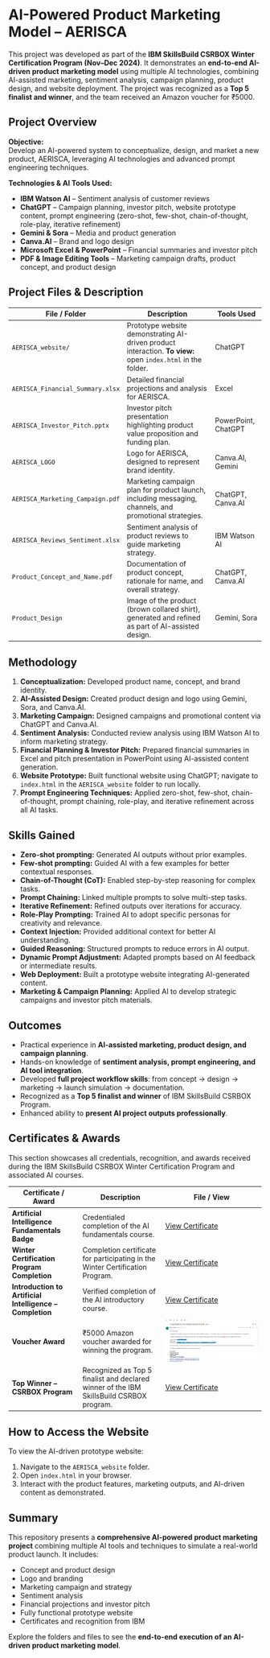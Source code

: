 # AI-Powered Product Marketing Model – AERISCA

This project was developed as part of the **IBM SkillsBuild CSRBOX Winter Certification Program (Nov–Dec 2024)**. It demonstrates an **end-to-end AI-driven product marketing model** using multiple AI technologies, combining AI-assisted marketing, sentiment analysis, campaign planning, product design, and website deployment. The project was recognized as a **Top 5 finalist and winner**, and the team received an Amazon voucher for ₹5000.  



## Project Overview

**Objective:**  
Develop an AI-powered system to conceptualize, design, and market a new product, AERISCA, leveraging AI technologies and advanced prompt engineering techniques.

**Technologies & AI Tools Used:**  
- **IBM Watson AI** – Sentiment analysis of customer reviews  
- **ChatGPT** – Campaign planning, investor pitch, website prototype content, prompt engineering (zero-shot, few-shot, chain-of-thought, role-play, iterative refinement)  
- **Gemini & Sora** – Media and product generation  
- **Canva.AI** – Brand and logo design  
- **Microsoft Excel & PowerPoint** – Financial summaries and investor pitch  
- **PDF & Image Editing Tools** – Marketing campaign drafts, product concept, and product design  



## Project Files & Description

| File / Folder | Description | Tools Used |
|---------------|-------------|------------|
| `AERISCA_website/` | Prototype website demonstrating AI-driven product interaction. **To view:** open `index.html` in the folder. | ChatGPT |
| `AERISCA_Financial_Summary.xlsx` | Detailed financial projections and analysis for AERISCA. | Excel |
| `AERISCA_Investor_Pitch.pptx` | Investor pitch presentation highlighting product value proposition and funding plan. | PowerPoint, ChatGPT |
| `AERISCA_LOGO` | Logo for AERISCA, designed to represent brand identity. | Canva.AI, Gemini |
| `AERISCA_Marketing_Campaign.pdf` | Marketing campaign plan for product launch, including messaging, channels, and promotional strategies. | ChatGPT, Canva.AI |
| `AERISCA_Reviews_Sentiment.xlsx` | Sentiment analysis of product reviews to guide marketing strategy. | IBM Watson AI |
| `Product_Concept_and_Name.pdf` | Documentation of product concept, rationale for name, and overall strategy. | ChatGPT, Canva.AI |
| `Product_Design` | Image of the product (brown collared shirt), generated and refined as part of AI-assisted design. | Gemini, Sora |





## Methodology

1. **Conceptualization:** Developed product name, concept, and brand identity.  
2. **AI-Assisted Design:** Created product design and logo using Gemini, Sora, and Canva.AI.  
3. **Marketing Campaign:** Designed campaigns and promotional content via ChatGPT and Canva.AI.  
4. **Sentiment Analysis:** Conducted review analysis using IBM Watson AI to inform marketing strategy.  
5. **Financial Planning & Investor Pitch:** Prepared financial summaries in Excel and pitch presentation in PowerPoint using AI-assisted content generation.  
6. **Website Prototype:** Built functional website using ChatGPT; navigate to `index.html` in the `AERISCA_website` folder to run locally.  
7. **Prompt Engineering Techniques:** Applied zero-shot, few-shot, chain-of-thought, prompt chaining, role-play, and iterative refinement across all AI tasks.  

## Skills Gained

- **Zero-shot prompting:** Generated AI outputs without prior examples.  
- **Few-shot prompting:** Guided AI with a few examples for better contextual responses.  
- **Chain-of-Thought (CoT):** Enabled step-by-step reasoning for complex tasks.  
- **Prompt Chaining:** Linked multiple prompts to solve multi-step tasks.  
- **Iterative Refinement:** Refined outputs over iterations for accuracy.  
- **Role-Play Prompting:** Trained AI to adopt specific personas for creativity and relevance.  
- **Context Injection:** Provided additional context for better AI understanding.  
- **Guided Reasoning:** Structured prompts to reduce errors in AI output.    
- **Dynamic Prompt Adjustment:** Adapted prompts based on AI feedback or intermediate results.    
- **Web Deployment:** Built a prototype website integrating AI-generated content.  
- **Marketing & Campaign Planning:** Applied AI to develop strategic campaigns and investor pitch materials.  


## Outcomes

- Practical experience in **AI-assisted marketing, product design, and campaign planning**.  
- Hands-on knowledge of **sentiment analysis, prompt engineering, and AI tool integration**.  
- Developed **full project workflow skills**: from concept → design → marketing → launch simulation → documentation.  
- Recognized as a **Top 5 finalist and winner** of IBM SkillsBuild CSRBOX Program.  
- Enhanced ability to **present AI project outputs professionally**.  



## Certificates & Awards

This section showcases all credentials, recognition, and awards received during the IBM SkillsBuild CSRBOX Winter Certification Program and associated AI courses.  

| Certificate / Award | Description | File / View |
|--------------------|-------------|-------------|
| **Artificial Intelligence Fundamentals Badge** | Credentialed completion of the AI fundamentals course. | [View Certificate](Certificates/ArtificialIntelligenceFundamentals_Badge20250105-26-s0jdlx.pdf) |
| **Winter Certification Program Completion** | Completion certificate for participating in the Winter Certification Program. | [View Certificate](Certificates/Completion_WinterCertificationProgram.pdf) |
| **Introduction to Artificial Intelligence – Completion** | Verified completion of the AI introductory course. | [View Certificate](Certificates/ArtificialIntelligence_CompletionCertificate(SkillsBuild).pdf) |
| **Voucher Award** | ₹5000 Amazon voucher awarded for winning the program. | ![Voucher Screenshot](Certificates/Voucher_.png) |
| **Top Winner – CSRBOX Program** | Recognized as Top 5 finalist and declared winner of the IBM SkillsBuild CSRBOX program. | [View Certificate](Certificates/WCPTopWinner(1).pdf) |






## How to Access the Website

To view the AI-driven prototype website:  
1. Navigate to the `AERISCA_website` folder.  
2. Open `index.html` in your browser.  
3. Interact with the product features, marketing outputs, and AI-driven content as demonstrated.  



## Summary

This repository presents a **comprehensive AI-powered product marketing project** combining multiple AI tools and techniques to simulate a real-world product launch. It includes:  

- Concept and product design  
- Logo and branding  
- Marketing campaign and strategy  
- Sentiment analysis  
- Financial projections and investor pitch  
- Fully functional prototype website  
- Certificates and recognition from IBM  

Explore the folders and files to see the **end-to-end execution of an AI-driven product marketing model**.


